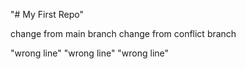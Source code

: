 
"# My First Repo" 

change from main branch
change from conflict branch 

"wrong line" 
"wrong line" 
"wrong line" 
